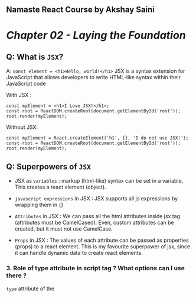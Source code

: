 ## Namaste React Course by Akshay Saini
# _Chapter 02 - Laying the Foundation_


## Q: What is `JSX`?
A: `const element = <h1>Hello, world!</h1>` 
JSX is a syntax extension for JavaScript that allows developers to write HTML-like syntax within their JavaScript code

With JSX :
```react
const myElement = <h1>I Love JSX!</h1>;
const root = ReactDOM.createRoot(document.getElementById('root'));
root.render(myElement);
```

Without JSX:
```react
const myElement = React.createElement('h1', {}, 'I do not use JSX!');
const root = ReactDOM.createRoot(document.getElementById('root'));
root.render(myElement);

```

## Q: Superpowers of `JSX`

- JSX as `variables` : markup (html-like) syntax can be set in a variable. This creates a react element (object).

- `javascript expressions` in JSX : JSX supports all js expressions by wrapping them in {} 

- `Attributes` in JSX : We can pass all the html attributes inside jsx tag (attributes must be CamelCased). Even, custom attributes can be created, but it must not use CamelCase. 

- `Props` in JSX : The values of each attribute can be passed as properties (props) to a react element. This is my favourite superpower of jsx, since it can handle dynamic data to create react elements.

### 3. Role of type attribute in script tag ? What options can I use there ?

`type` attribute of the <script> tag indicates the type of script. Until HTML 4,  type is a required attribute. The value of type can be any of the following : 

```
<script type="" src="app.js"></script>
```
In HTML5, type attribute is not mandatory. If type attribute is not present(default), or an empty string (type="") or javascript MIME type (text/javascript or application/ecmascript), it is treated as classic "javascript" file.

```
<script type="module" src="app.js"></script>
```
If the type attribute is set `module`, then the code in that js file is treated as module.

```
<script type="importmap" src="app.js"></script>
```
If the type attribute is set `importmap`, the body of the element contains importmap ie an JSON object using which the browser can resolve the module specifiers while importing modules.

```
<script type="{$anyothervalue}" src="app.js"></script>
```
  
If the type attribute contains anyother value, then the code is treated as data block and will not be processed by the browser. A valid MIME type other than Javascript MIME type (Eg: image/png or text/css) must be mentioned. All the other attributes for this type will be ignored even the `src` attribute.

   
### 4. `{ TitleComponent }` vs `{ <TitleComponent /> }` vs `{ <TitleComponent> </TitleComponent> }` in JSX    

   `{ TitleComponent }` - This value in jsx is considered as jsx expression or variable. If no such variable is present, no output will be shown in the browser. Console throws the following warning
   ```
   index.js:1 Warning: Functions are not valid as a React child. This may happen if you return a Component instead of <Component /> from render. Or maybe you meant to call this function rather than return it.
  
   ```

   `{ <TitleComponent /> }` - This value in jsx is meant for rendering a component (i.e) function that return jsx. This is self closing tag.
   
   `{ <TitleComponent> </TitleComponent> }` - This is same as `{ <TitleComponent /> }` if there are no child inside TitleComponent. If there are children, then those values come inside   `{ <TitleComponent>} ` and `</TitleComponent> }`. 
   
   
